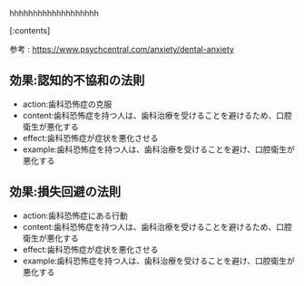

hhhhhhhhhhhhhhhhhhh
    
[:contents]

参考 : https://www.psychcentral.com/anxiety/dental-anxiety

## 効果:認知的不協和の法則
- action:歯科恐怖症の克服
- content:歯科恐怖症を持つ人は、歯科治療を受けることを避けるため、口腔衛生が悪化する
- effect:歯科恐怖症が症状を悪化させる
- example:歯科恐怖症を持つ人は、歯科治療を受けることを避け、口腔衛生が悪化する

## 効果:損失回避の法則
- action:歯科恐怖症にある行動
- content:歯科恐怖症を持つ人は、歯科治療を受けることを避けるため、口腔衛生が悪化する
- effect:歯科恐怖症が症状を悪化させる
- example:歯科恐怖症を持つ人は、歯科治療を受けることを避け、口腔衛生が悪化する

    